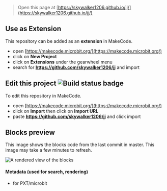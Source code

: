 
> Open this page at [https://skywalker1206.github.io/jj/](https://skywalker1206.github.io/jj/)

## Use as Extension

This repository can be added as an **extension** in MakeCode.

* open [https://makecode.microbit.org/](https://makecode.microbit.org/)
* click on **New Project**
* click on **Extensions** under the gearwheel menu
* search for **https://github.com/skywalker1206/jj** and import

## Edit this project ![Build status badge](https://github.com/skywalker1206/jj/workflows/MakeCode/badge.svg)

To edit this repository in MakeCode.

* open [https://makecode.microbit.org/](https://makecode.microbit.org/)
* click on **Import** then click on **Import URL**
* paste **https://github.com/skywalker1206/jj** and click import

## Blocks preview

This image shows the blocks code from the last commit in master.
This image may take a few minutes to refresh.

![A rendered view of the blocks](https://github.com/skywalker1206/jj/raw/master/.github/makecode/blocks.png)

#### Metadata (used for search, rendering)

* for PXT/microbit
<script src="https://makecode.com/gh-pages-embed.js"></script><script>makeCodeRender("{{ site.makecode.home_url }}", "{{ site.github.owner_name }}/{{ site.github.repository_name }}");</script>
